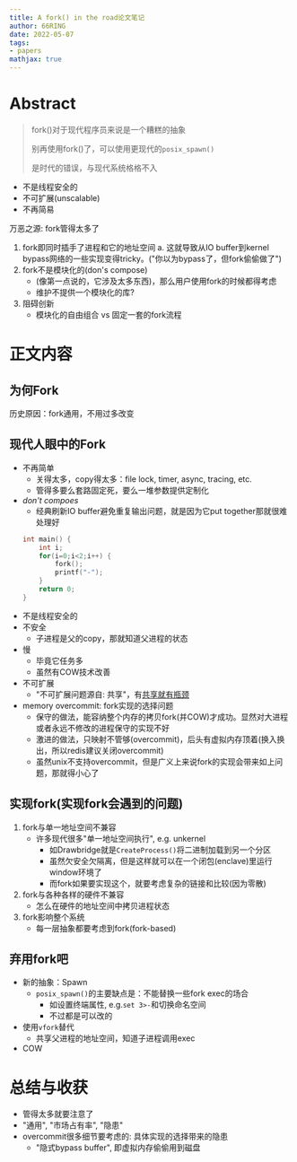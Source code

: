 ```yaml
---
title: A fork() in the road论文笔记
author: 66RING
date: 2022-05-07
tags: 
- papers
mathjax: true
---
```


# Abstract

> fork()对于现代程序员来说是一个糟糕的抽象
>
> 别再使用fork()了，可以使用更现代的`posix_spawn()`
>
> 是时代的错误，与现代系统格格不入

- 不是线程安全的
- 不可扩展(unscalable)
- 不再简易

万恶之源: fork管得太多了

1. fork即同时插手了进程和它的地址空间
	a. 这就导致从IO buffer到kernel bypass网络的一些实现变得tricky。("你以为bypass了，但fork偷偷做了")
2. fork不是模块化的(don's compose)
	- (像第一点说的，它涉及太多东西)，那么用户使用fork的时候都得考虑
	- 维护不提供一个模块化的库?
3. 阻碍创新
	- 模块化的自由组合 vs 固定一套的fork流程


# 正文内容

## 为何Fork

历史原因：fork通用，不用过多改变


## 现代人眼中的Fork

- 不再简单
	* 关得太多，copy得太多：file lock, timer, async, tracing, etc.
	* 管得多要么套路固定死，要么一堆参数提供定制化
- *don't compoes*
	* 经典刷新IO buffer避免重复输出问题，就是因为它put together那就很难处理好
	```c
	int main() {
		int i;
		for(i=0;i<2;i++) {
			fork();
			printf("-");
		}
		return 0;
	}
	```
- 不是线程安全的
- 不安全
	* 子进程是父的copy，那就知道父进程的状态
- 慢
	* 毕竟它任务多
	* 虽然有COW技术改善
- 不可扩展
	* "不可扩展问题源自: 共享"，有[共享就有瓶颈](https://github.com/66RING/Notes/tree/master/universe/os/noscalable_lock_and_solution.md)
- memory overcommit: fork实现的选择问题
	* 保守的做法，能容纳整个内存的拷贝fork(并COW)才成功。显然对大进程或者永远不修改的进程保守的实现不好
	* 激进的做法，只映射不管够(overcommit)，后头有虚拟内存顶着(换入换出，所以redis建议关闭overcommit)
	* 虽然unix不支持overcommit，但是广义上来说fork的实现会带来如上问题，那就得小心了


## 实现fork(实现fork会遇到的问题)

1. fork与单一地址空间不兼容
	- 许多现代很多"单一地址空间执行", e.g. unkernel
		* 如Drawbridge就是`CreateProcess()`将二进制加载到另一个分区
		* 虽然欠安全欠隔离，但是这样就可以在一个闭包(enclave)里运行window环境了
		* 而fork如果要实现这个，就要考虑复杂的链接和比较(因为零散)
2. fork与各种各样的硬件不兼容
	- 怎么在硬件的地址空间中拷贝进程状态
3. fork影响整个系统
	- 每一层抽象都要考虑到fork(fork-based)


## 弃用fork吧

- 新的抽象：Spawn
	* `posix_spawn()`的主要缺点是：不能替换一些fork exec的场合
		+ 如设置终端属性, e.g.`set 3>-`和切换命名空间
		+ 不过都是可以改的
- 使用`vfork`替代
	* 共享父进程的地址空间，知道子进程调用exec
- COW


# 总结与收获

- 管得太多就要注意了
- "通用", "市场占有率", "隐患"
- overcommit很多细节要考虑的: 具体实现的选择带来的隐患
	* "隐式bypass buffer", 即虚拟内存偷偷用到磁盘

